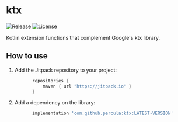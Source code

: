 ktx
=====================
[![Release][jitpack-svg]][jitpack-link]
[![License][license-svg]][license-link]

Kotlin extension functions that complement Google's ktx library.

## How to use

1) Add the Jitpack repository to your project:
```groovy
          repositories {
              maven { url "https://jitpack.io" }
          }
```
2) Add a dependency on the library:
```groovy
          implementation 'com.github.percula:ktx:LATEST-VERSION'
```

[jitpack-svg]: https://jitpack.io/v/percula/ktx.svg
[jitpack-link]: https://jitpack.io/#percula/ktx
[license-svg]: https://img.shields.io/:license-mit-blue.svg?style=flat
[license-link]: https://github.com/percula/ktx/blob/master/LICENSE
